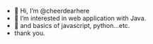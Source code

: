 - 👋 Hi, I’m @cheerdearhere
- 👀 I’m interested in web application with Java.
- 🌱 and basics of javascript, python...etc.
-  thank you.

<!---
cheerdearhere/cheerdearhere is a ✨ special ✨ repository because its `README.md` (this file) appears on your GitHub profile.
You can click the Preview link to take a look at your changes.
--->
